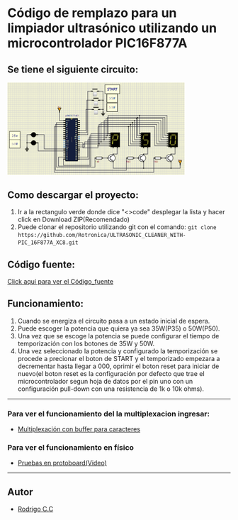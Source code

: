 # **Código de remplazo para un limpiador ultrasónico utilizando un microcontrolador PIC16F877A**

## Se tiene el siguiente circuito:
<img src="circuito.png" alt="Circuito" width="400"/>

## Como descargar el proyecto:
1. Ir a la rectangulo verde donde dice "<>code" desplegar la lista y hacer click en Download ZIP(Recomendado)
2. Puede clonar el repositorio utilizando git con el comando:
`git clone https://github.com/Rotronica/ULTRASONIC_CLEANER_WITH-PIC_16F877A_XC8.git`

## Código fuente: 
[Click aquí para ver el Código_fuente](https://github.com/Rotronica/ULTRASONIC_CLEANER_WITH-PIC_16F877A_XC8/blob/master/Codigo_fuente.c)
## Funcionamiento:
1. Cuando se energiza el circuito pasa a un estado inicial de espera.
2. Puede escoger la potencia que quiera ya sea 35W(P35) o 50W(P50).
3. Una vez que se escoge la potencia se puede configurar el tiempo de temporización con los botones de 35W y 50W.
4. Una vez seleccionado la potencia y configurado la temporización se procede a precionar el boton de START y el temporizado empezara a decrementar hasta llegar a 000, oprimir el boton reset para iniciar de nuevo(el boton reset es la configuración por defecto que trae el microcontrolador segun hoja de datos por el pin uno con un configuración pull-down con una resistencia de 1k o 10k ohms).
---
### Para ver el funcionamiento del la multiplexacion ingresar:
* [Multiplexación con buffer para caracteres](https://github.com/Rotronica/PIC_16F877A_BUFFER_MUX_MS_XC8.git)
### Para ver el funcionamiento en físico
* [Pruebas en protoboard(Video)](https://www.tiktok.com/@rodtronica/video/7550036934698011910?is_from_webapp=1&sender_device=pc&web_id=7546430987099768376)

---

## Autor

- [Rodrigo C.C](https://github.com/Rotronica)  